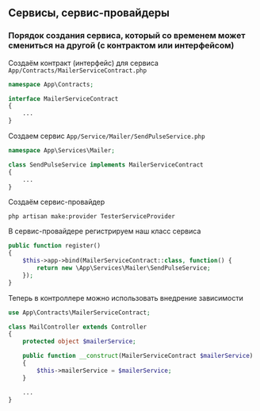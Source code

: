 ## Сервисы, сервис-провайдеры

### Порядок создания сервиса, который со временем может смениться на другой (с контрактом или интерфейсом)

Создаём контракт (интерфейс) для сервиса ```App/Contracts/MailerServiceContract.php```
```php
namespace App\Contracts;

interface MailerServiceContract
{
    ...
}
```

Создаем сервис ```App/Service/Mailer/SendPulseService.php```
```php
namespace App\Services\Mailer;

class SendPulseService implements MailerServiceContract
{
    ...
}
```

Создаём сервис-провайдер
```console
php artisan make:provider TesterServiceProvider
```
В сервис-провайдере регистрируем наш класс сервиса
```php
public function register()
{
    $this->app->bind(MailerServiceContract::class, function() {
        return new \App\Services\Mailer\SendPulseService;
    });
}
```

Теперь в контроллере можно использовать внедрение зависимости
```php
use App\Contracts\MailerServiceContract;

class MailController extends Controller
{
    protected object $mailerService;

    public function __construct(MailerServiceContract $mailerService)
    {
        $this->mailerService = $mailerService;
    }

    ...
}
```
